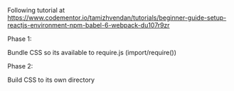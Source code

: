 Following tutorial at https://www.codementor.io/tamizhvendan/tutorials/beginner-guide-setup-reactjs-environment-npm-babel-6-webpack-du107r9zr


Phase 1:

Bundle CSS so its available to require.js (import/require())


Phase 2:

Build CSS to its own directory

